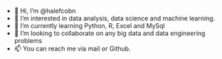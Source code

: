 - 👋 Hi, I’m @halefcobn
- 👀 I’m interested in data analysis, data science and machine learning.
- 🌱 I’m currently learning Python, R, Excel and MySql
- 💞️ I’m looking to collaborate on any big data and data engineering problems
- 📫 You can reach me via mail or Github.

<!---
halefcobn/halefcobn is a ✨ special ✨ repository because its `README.md` (this file) appears on your GitHub profile.
You can click the Preview link to take a look at your changes.
--->
